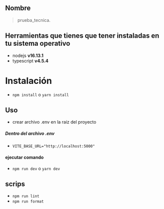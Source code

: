 ## Nombre
> prueba_tecnica.

## Herramientas que tienes que tener instaladas en tu sistema operativo
* nodejs __v16.13.1__
* typescript __v4.5.4__

# Instalación
* ```npm install``` o ```yarn install ```
    
## Uso

* crear archivo .env en la raiz del proyecto

##### Dentro del archivo .env
* ```VITE_BASE_URL="http://localhost:5000"```

#### ejecutar comando
* ```npm run dev``` o ```yarn dev```

## scrips
* ```npm run lint```
* ```npm run format```